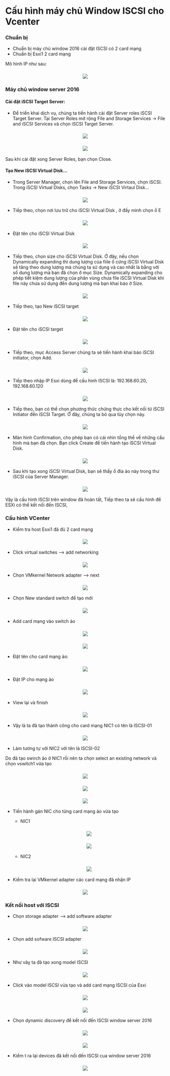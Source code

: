 # Cấu hình máy chủ Window ISCSI cho Vcenter

### Chuẩn bị

- Chuẩn bị máy chủ window 2016 cài đặt ISCSI có 2 card mạng
- Chuẩn bị Esxi1 2 card mạng

Mô hình IP như sau:

<h3 align="center"><img src="../Images/ISCSI/24.png"></h3>

### Máy chủ window server 2016

#### Cài đặt iSCSI Target Server:

- Để triển khai dịch vụ, chúng ta tiến hành cài đặt Server roles iSCSI Target Server. Tại Server Roles mở rộng File and Storage Services -> File and iSCSI  Services và chọn iSCSI Target Server.

<h3 align="center"><img src="../Images/ISCSI/1.png"></h3>

<h3 align="center"><img src="../Images/ISCSI/2.png"></h3>

Sau khi cài đặt xong Server Roles, bạn chọn Close.

#### Tạo New iSCSI Virtual Disk…

- Trong Server Manager, chọn lên File and Storage Services, chọn iSCSI. Trong iSCSI Virtual Disks, chọn Tasks -> New iSCSI Virtaul Disk…

<h3 align="center"><img src="../Images/ISCSI/10.png"></h3>

- Tiếp theo, chọn nơi lưu trữ cho iSCSI Virtual Disk , ở đấy mình chọn ổ E

<h3 align="center"><img src="../Images/ISCSI/11.png"></h3>

- Đặt tên cho iSCSI Virtual Disk

<h3 align="center"><img src="../Images/ISCSI/12.png"></h3>

- Tiếp theo, chọn size cho iSCSI Virtual Disk. Ở đây, nếu chọn Dynamically expanding thì dung lượng của fiile ổ cứng iSCSI Virtual Disk sẽ tăng theo dung lượng mà chúng ta sử dụng và cao nhất là bằng với số dung lượng mà bạn đã chọn ở mục Size. Dynamically expanding cho phép tiết kiệm dung lượng của phân vùng chưa file iSCSI Virtual Disk khi file này chưa sử dụng đến dung lượng mà bạn khai báo ở Size.

<h3 align="center"><img src="../Images/ISCSI/13.png"></h3>

- Tiếp theo, tạo New iSCSI target

<h3 align="center"><img src="../Images/ISCSI/14.png"></h3>

- Đặt tên cho iSCSI target

<h3 align="center"><img src="../Images/ISCSI/15.png"></h3>

- Tiếp theo, mục Access Server chúng ta sẽ tiến hành khai báo iSCSI initiator, chọn Add.

<h3 align="center"><img src="../Images/ISCSI/16.png"></h3>

- Tiếp theo nhập IP Esxi dùng để cấu hình ISCSI là: 192.168.60.20, 192.168.60.120

<h3 align="center"><img src="../Images/ISCSI/25.png"></h3>

- Tiếp theo, bạn có thể chọn phương thức chứng thực cho kết nối từ iSCSI Initiator đến iSCSI Target. Ở đây, chúng ta bỏ qua tùy chọn này.

<h3 align="center"><img src="../Images/ISCSI/19.png"></h3>

- Màn hình Confirmation, cho phép bạn có cái nhìn tổng thể về những cấu hình mà bạn đã chọn. Bạn click Create để tiến hành tạo iSCSI Virtual Disk.

<h3 align="center"><img src="../Images/ISCSI/17.png"></h3>

- Sau khi tạo xong iSCSI Virtual Disk, bạn sẽ thấy  ổ đỉa ảo này trong thư iSCSI của Server Manager.

<h3 align="center"><img src="../Images/ISCSI/18.png"></h3>

Vậy là cấu hình ISCSI trên window đã hoàn tất, Tiếp theo ta sẽ cấu hình để ESXi có thể kết nối đến ISCSI,

### Cấu hình VCenter

- Kiểm tra host Esxi1 đã đủ 2 card mạng

<h3 align="center"><img src="../Images/ISCSI/26.png"></h3>

- Click virtual switches --> add networking

<h3 align="center"><img src="../Images/ISCSI/27.png"></h3>

- Chọn VMkernel Network adapter --> next

<h3 align="center"><img src="../Images/ISCSI/28.png"></h3>

- Chọn New standard switch để tạo mới

<h3 align="center"><img src="../Images/ISCSI/29.png"></h3>

- Add card mạng vào switch ảo 

<h3 align="center"><img src="../Images/ISCSI/30.png"></h3>

<h3 align="center"><img src="../Images/ISCSI/31.png"></h3>

- Đặt tên cho card mạng ảo:

<h3 align="center"><img src="../Images/ISCSI/32.png"></h3>

- Đặt IP cho mạng ảo

<h3 align="center"><img src="../Images/ISCSI/33.png"></h3>

- View lại và finish

<h3 align="center"><img src="../Images/ISCSI/34.png"></h3>

- Vậy là ta đã tạo thành công cho card mạng NIC1 có tên là ISCSI-01

<h3 align="center"><img src="../Images/ISCSI/35.png"></h3>

- Làm tương tự với NIC2 với tên là ISCSI-02

Do đã tạo swirch ảo ở NIC1 rồi nên ta chọn select an existing network và chọn vswitch1 vừa tạo

<h3 align="center"><img src="../Images/ISCSI/36.png"></h3>

<h3 align="center"><img src="../Images/ISCSI/37.png"></h3>

<h3 align="center"><img src="../Images/ISCSI/38.png"></h3>

- Tiến hành gán NIC cho từng card mạng ảo vừa tạo

    - NIC1

    <h3 align="center"><img src="../Images/ISCSI/39.png"></h3>

    <h3 align="center"><img src="../Images/ISCSI/40.png"></h3>

    - NIC2

    <h3 align="center"><img src="../Images/ISCSI/41.png"></h3>

- Kiểm tra lại VMkernel adapter các card mạng đã nhận IP

<h3 align="center"><img src="../Images/ISCSI/42.png"></h3>

### Kết nối host với ISCSI

- Chọn storage adapter --> add software adapter

<h3 align="center"><img src="../Images/ISCSI/43.png"></h3>

- Chọn add sofware ISCSI adapter

<h3 align="center"><img src="../Images/ISCSI/44.png"></h3>

- Như vâỵ ta đã tạo xong model ISCSI

<h3 align="center"><img src="../Images/ISCSI/45.png"></h3>

- Click vào model ISCSI vừa tạo và add card mạng ISCSI của Esxi

<h3 align="center"><img src="../Images/ISCSI/46.png"></h3>

<h3 align="center"><img src="../Images/ISCSI/47.png"></h3>

- Chọn dynamic discovery để kết nối đến ISCSI window server 2016

<h3 align="center"><img src="../Images/ISCSI/48.png"></h3>

<h3 align="center"><img src="../Images/ISCSI/49.png"></h3>

- Kiểm t ra lại devices đã kết nối đến ISCSI cua window server 2016

<h3 align="center"><img src="../Images/ISCSI/50.png"></h3>


